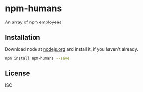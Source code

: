 # npm-humans

An array of npm employees

## Installation

Download node at [nodejs.org](http://nodejs.org) and install it, if you haven't already.

```sh
npm install npm-humans --save
```

## License

ISC
